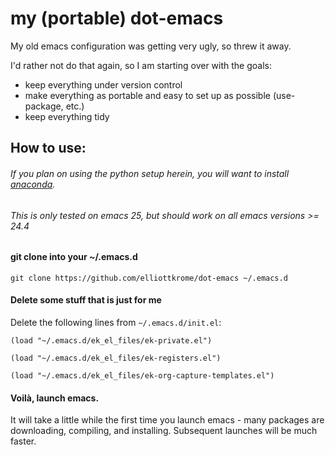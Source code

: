# my (portable) dot-emacs
My old emacs configuration was getting very ugly, so threw it away.

I'd rather not do that again, so I am starting over with the goals:
- keep everything under version control
- make everything as portable and easy to set up as possible (use-package, etc.)
- keep everything tidy

## How to use:
###### If you plan on using the python setup herein, you will want to install [anaconda](https://www.continuum.io/downloads).
###### This is only tested on emacs 25, but should work on all emacs versions >= 24.4

#### git clone into your ~/.emacs.d

`git clone https://github.com/elliottkrome/dot-emacs ~/.emacs.d`

#### Delete some stuff that is just for me
 Delete the following lines from `~/.emacs.d/init.el`:

`(load "~/.emacs.d/ek_el_files/ek-private.el")`

`(load "~/.emacs.d/ek_el_files/ek-registers.el")`

`(load "~/.emacs.d/ek_el_files/ek-org-capture-templates.el")`

#### Voilà, launch emacs.

It will take a little while the first time you launch emacs - many packages are downloading, compiling, and installing. Subsequent launches will be much faster.
